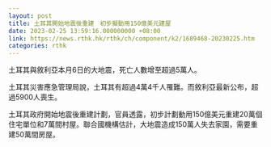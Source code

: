 ```yaml
---
layout: post
title: 土耳其開始地震後重建　初步擬動用150億美元建屋
date: 2023-02-25 13:59:16.000000000 +08:00
link: https://news.rthk.hk/rthk/ch/component/k2/1689468-20230225.htm
categories: rthk
---
```


土耳其與敘利亞本月6日的大地震，死亡人數增至超過5萬人。

土耳其災害應急管理局說，土耳其有超過4萬4千人罹難。而敘利亞最新公布，超過5900人喪生。

土耳其政府開始地震後重建計劃，官員透露，初步計劃動用150億美元重建20萬個住宅單位和7萬間村屋。聯合國機構估計，大地震造成150萬人失去家園，需要重建50萬間房屋。
